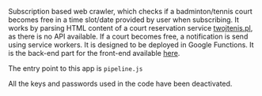 Subscription based web crawler, which checks if a badminton/tennis court becomes free in a time slot/date provided by user when subscribing.
It works by parsing HTML content of a court reservation service [twojtenis.pl](twojtenis.pl), as there is no API available.
If a court becomes free, a notification is send using service workers. It is designed to be deployed in Google Functions.
It is the back-end part for the front-end available [here](https://github.com/brestmoor/CourtsCheckerApp).

The entry point to this app is `pipeline.js`

All the keys and passwords used in the code have been deactivated.
